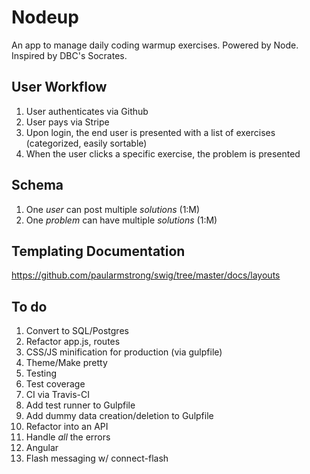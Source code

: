 # Nodeup

An app to manage daily coding warmup exercises. Powered by Node. Inspired by DBC's Socrates.

## User Workflow

1. User authenticates via Github
1. User pays via Stripe
1. Upon login, the end user is presented with a list of exercises (categorized, easily sortable)
1. When the user clicks a specific exercise, the problem is presented

## Schema

1. One *user* can post multiple *solutions* (1:M)
1. One *problem* can have multiple *solutions* (1:M)

## Templating Documentation

https://github.com/paularmstrong/swig/tree/master/docs/layouts

## To do

1. Convert to SQL/Postgres
1. Refactor app.js, routes
1. CSS/JS minification for production (via gulpfile)
1. Theme/Make pretty
1. Testing
1. Test coverage
1. CI via Travis-CI
1. Add test runner to Gulpfile
1. Add dummy data creation/deletion to Gulpfile
1. Refactor into an API
1. Handle *all* the errors
1. Angular
1. Flash messaging w/ connect-flash